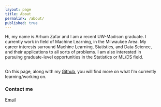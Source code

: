 ```yaml
---
layout: page
title: About
permalink: /about/
published: true
---
```


Hi, my name is Arhum Zafar and I am a recent UW-Madison graduate. I currently work in field of Machine Learning, in the Milwaukee Area. My career interests surround Machine Learning, Statistics, and Data Science, and their applications to all sorts of problems. I am also interested in pursuing graduate-level opportunities in the Statistics or ML/DS field. 
<br>
<br>

On this page, along with my [Github](https://github.com/arhumzafar), you will find more on what I'm currently learning/working on. 

### Contact me

[Email](mailto:work.arhum@gmail.com)
